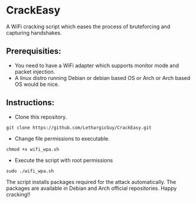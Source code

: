 # CrackEasy
A WiFi cracking script which eases the process of bruteforcing and capturing handshakes.

## Prerequisities:
* You need to have a WiFi adapter which supports monitor mode and packet injection.
* A linux distro running Debian or debian based OS or Arch or Arch based OS would be nice.

## Instructions:
* Clone this repository.
```
git clone https://github.com/LethargicGuy/CrackEasy.git
```
* Change file permissions to executable.
```
chmod +x wifi_wpa.sh
```
* Execute the script with root permissions
```
sudo ./wifi_wpa.sh
```
The script installs packages required for the attack automatically.
The packages are available in Debian and Arch official repositories.
Happy cracking!!
